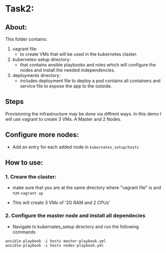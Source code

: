 # Task2:


## About:

This folder contains:

1. vagrant file: 
    - to create VMs that will be used in the kubernetes claster.
2. kubernetes-setup directory: 
    - that contains ansible playbooks and roles which will configure the nodes and install the needed independencies.
3. deployments directory:
    - includes deployment file to deploy a pod contains all containers and service file to expose the app to the outside.



## Steps 

Provisioning the infrastructure may be done via diffrent ways. In this demo I will use vagrant to create 3 VMs. A Master and 2 Nodes.

## Configure more nodes:

- Add an entry for each added node in ``` kubernates_setup/hosts ```



## How to use:

### 1. Creare the claster:

- make sure that you are at the same directory where "vagrant file" is and run ```vagrant up```

- This will create 3 VMs of '2G RAM and 2 CPUs'

### 2. Configure the master node and install all dependecies

- Navigate to kubernates_setup directory and run the following commands

```
ansible-playbook -i hosts master-playbook.yml
ansible-playbook -i hosts nodes-playbook.yml
```